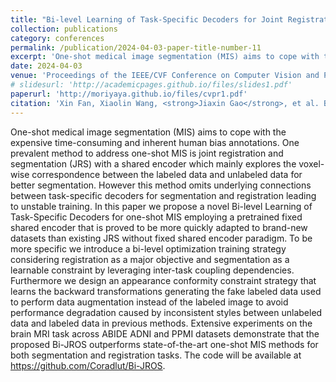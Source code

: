 ```yaml
---
title: "Bi-level Learning of Task-Specific Decoders for Joint Registration and One-Shot Medical Image Segmentation"
collection: publications
category: conferences
permalink: /publication/2024-04-03-paper-title-number-11
excerpt: 'One-shot medical image segmentation (MIS) aims to cope with the expensive time-consuming and inherent human bias annotations. One prevalent method to address one-shot MIS is joint registration and segmentation (JRS) with a shared encoder which mainly explores the voxel-wise correspondence between the labeled data and unlabeled data for better segmentation. ...'
date: 2024-04-03
venue: 'Proceedings of the IEEE/CVF Conference on Computer Vision and Pattern Recognition (CVPR)'
# slidesurl: 'http://academicpages.github.io/files/slides1.pdf'
paperurl: 'http://moriyaya.github.io/files/cvpr1.pdf'
citation: 'Xin Fan, Xiaolin Wang, <strong>Jiaxin Gao</strong>, et al. Bi-level Learning of Task-Specific Decoders for Joint Registration and One-Shot Medical Image Segmentation[C]//Proceedings of the IEEE/CVF Conference on Computer Vision and Pattern Recognition. 2024: 11726-11735.'
---
```


One-shot medical image segmentation (MIS) aims to cope with the expensive time-consuming and inherent human bias annotations. One prevalent method to address one-shot MIS is joint registration and segmentation (JRS) with a shared encoder which mainly explores the voxel-wise correspondence between the labeled data and unlabeled data for better segmentation. However this method omits underlying connections between task-specific decoders for segmentation and registration leading to unstable training. In this paper we propose a novel Bi-level Learning of Task-Specific Decoders for one-shot MIS employing a pretrained fixed shared encoder that is proved to be more quickly adapted to brand-new datasets than existing JRS without fixed shared encoder paradigm. To be more specific we introduce a bi-level optimization training strategy considering registration as a major objective and segmentation as a learnable constraint by leveraging inter-task coupling dependencies. Furthermore we design an appearance conformity constraint strategy that learns the backward transformations generating the fake labeled data used to perform data augmentation instead of the labeled image to avoid performance degradation caused by inconsistent styles between unlabeled data and labeled data in previous methods. Extensive experiments on the brain MRI task across ABIDE ADNI and PPMI datasets demonstrate that the proposed Bi-JROS outperforms state-of-the-art one-shot MIS methods for both segmentation and registration tasks. The code will be available at https://github.com/Coradlut/Bi-JROS.